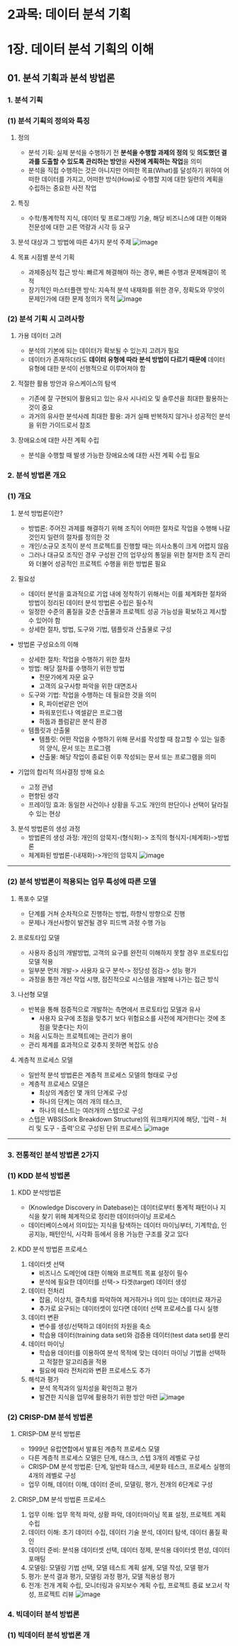 # 2과목: 데이터 분석 기획

# 1장. 데이터 분석 기획의 이해

## 01. 분석 기획과 분석 방법론
### 1. 분석 기획
### (1) 분석 기획의 정의와 특징
1. 정의
    * 분석 기획: 실제 분석을 수행하기 전 **분석을 수행할 과제의 정의** 및 **의도했던 결과를 도출할 수 있도록 관리하는 방안**을 **사전에 계획하는 작업**을 의미
    * 분석을 직접 수행하는 것은 아니지만 어떠한 목표(What)를 달성하기 위하여 어떠한 데이터를 가지고, 어떠한 방식(How)로 수행할 지에 대한 일련의 계획을 수립하는 중요한 사전 작업

2. 특징
   * 수학/통계학적 지식, 데이터 및 프로그래밍 기술, 해당 비즈니스에 대한 이해와 전문성에 대한 고른 역량과 시각 등 요구
  
3. 분석 대상과 그 방법에 따른 4가지 분석 주제
![image](https://github.com/qlkdkd/2-winter/assets/71871927/f90b3ffe-eeb8-4f43-8d12-67823969fef9)

4. 목표 시점별 분석 기획
   * 과제중심적 접근 방식: 빠르게 해결해야 하는 경우, 빠른 수행과 문제해결이 목적
   * 장기적인 마스터플랜 방식: 지속적 분석 내재화를 위한 경우, 정확도와 무엇이 문제인가에 대한 문제 정의가 목적
![image](https://github.com/qlkdkd/2-winter/assets/71871927/7c83119c-fb9e-44dd-95d8-94d80535de7d)

### (2) 분석 기획 시 고려사항
1. 가용 데이터 고려
   * 분석의 기본에 되는 데이터가 확보될 수 있는지 고려가 필요
   * 데이터가 존재하더라도 **데이터 유형에 따라 분석 방법이 다르기 때문에** 데이터 유형에 대한 분석이 선행적으로 이루어져야 함
  
2. 적절한 활용 방안과 유스케이스의 탐색
   * 기존에 잘 구현되어 활용되고 있는 유사 시나리오 및 솔루션을 최대한 활용하는 것이 중요
   * 과거의 유사한 분석사례 최대한 활용: 과거 실패 반복하지 않거나 성공적인 분석을 위한 가이드로서 참조
  
3. 장애요소에 대한 사전 계획 수립
   * 분석을 수행할 때 발생 가능한 장애요소에 대한 사전 계획 수립 필요
  
### 2. 분석 방법론 개요
### (1) 개요
1. 분석 방법론이란?
   * 방법론: 주어진 과제를 해결하기 위해 조직이 어떠한 절차로 작업을 수행해 나갈 것인지 일련의 절차를 정의한 것
   * 개인/소규모 조직이 분석 프로젝트를 진행할 때는 의사소통이 크게 어렵지 않음
   * 그러나 대규모 조직인 경우 구성원 간의 업무상의 통일을 위한 철저한 조직 관리와 더불어 성공적인 프로젝트 수행을 위한 방법론 필요

2. 필요성
   * 데이터 분석을 효과적으로 기업 내에 정착하기 위해서는 이를 체계화한 절차와 방법이 정리된 데이터 분석 방법론 수립은 필수적
   * 일정한 수준의 품질을 갖춘 산출물과 프로젝트 성공 가능성을 확보하고 제시할 수 있어야 함
   * 상세한 절차, 방법, 도구와 기법, 템플릿과 산출물로 구성
  
* 방법론 구성요소의 이해
   * 상세한 절차: 작업을 수행하기 위한 절차
   * 방법: 해당 절차를 수행하기 위한 방법
      * 전문가에게 자문 요구
      * 고객의 요구사항 파악을 위한 대면조사
   * 도구와 기법: 작업을 수행하는 데 필요한 것을 의미
      * R, 파이썬같은 언어
      * 파워포인트나 엑셀같은 프로그램
      * 하둡과 플럼같은 분석 환경
   * 템플릿과 산출물
      * 템플릿: 어떤 작업을 수행하기 위해 문서를 작성할 때 참고할 수 있는 일종의 양식, 문서 또는 프로그램
      * 산출물: 해당 작업이 종료된 이후 작성되는 문서 또는 프로그램을 의미
    
* 기업의 합리적 의사결정 방해 요소
   * 고정 관념
   * 편향된 생각
   * 프레이밍 효과: 동일한 사건이나 상황을 두고도 개인의 판단이나 선택이 달라질 수 있는 현상

3. 분석 방법론의 생성 과정
   * 방법론의 생성 과정: 개인의 암묵지-(형식화)-> 조직의 형식지-(체계화)->방법론
   * 체계화된 방법론-(내재화)->개인의 암묵지
![image](https://github.com/qlkdkd/2-winter/assets/71871927/1239abf8-bd86-4d1b-ac5f-f7f02609d793)

---

### (2) 분석 방법론이 적용되는 업무 특성에 따른 모델
1. 폭포수 모델
   * 단계를 거쳐 순차적으로 진행하는 방법, 하향식 방향으로 진행
   * 문제나 개선사항이 발견될 경우 피드백 과정 수행 가능
  
2. 프로토타입 모델
   * 사용자 중심의 개발방법, 고객의 요구를 완전히 이해하지 못할 경우 프로토타입 모델 적용
   * 일부분 먼저 개발-> 사용자 요구 분석-> 정당성 점검-> 성능 평가
   * 과정을 통한 개선 작업 시행, 점진적으로 시스템을 개발해 나가는 접근 방식
  
3. 나선형 모델
   * 반복을 통해 점증적으로 개발하는 측면에서 프로토타입 모델과 유사
      * 사용자 요구에 초점을 맞추기 보다 위험요소를 사전에 제거한다는 것에 초점을 맞춘다는 차이
   * 처음 시도하는 프로젝트에는 관리가 용이
   * 관리 체계를 효과적으로 갖추지 못하면 복잡도 상승
  
4. 계층적 프로세스 모델
   * 일반적 분석 방법론은 계층적 프로세스 모델의 형태로 구성
   * 계층적 프로세스 모델은
      * 최상의 계층인 몇 개의 단계로 구성
      * 하나의 단계는 여러 개의 태스크,
      * 하나의 테스트는 여러개의 스텝으로 구성
   * 스텝은 WBS(Sork Breakdown Structure)의 워크패키지에 해당, '입력 - 처리 및 도구 - 출력'으로 구성된 단위 프로세스
![image](https://github.com/qlkdkd/2-winter/assets/71871927/5beb8927-8908-4e5f-9961-3820b5055fd2)

---

### 3. 전통적인 분석 방법론 2가지
### (1) KDD 분석 방법론
1. KDD 분석방법론
   * (Knowledge Discovery in Datebase)는 데이터로부터 통계적 패턴이나 지식을 찾기 위해 체계적으로 정리한 데이터마이닝 프로세스
   * 데이터베이스에서 의미있는 지식을 탐색하는 데이터 마이닝부터, 기계학습, 인공지능, 패턴인식, 시각화 등에서 응용 가능한 구조를 갖고 있다

2. KDD 분석 방법론 프로세스
   1. 데이터셋 선택
      * 비즈니스 도메인에 대한 이해와 프로젝트 목표 설정이 필수
      * 분석에 필요한 데이터를 선택-> 타겟(target) 데이터 생성
   2. 데이터 전처리
      * 잡음, 이상치, 결측치를 파악하여 제거하거나 의미 있는 데이터로 재가공
      * 추가로 요구되는 데이터셋이 있다면 데이터 선택 프로세스를 다시 실행
   3. 데이터 변환
      * 변수를 생성/선택하고 데이터의 차원을 축소
      * 학습용 데이터(training data set)와 검증용 데이터(test data set)를 분리
   4. 데이터 마이닝
      * 학습용 데이터를 이용하여 분석 목적에 맞는 데이터 마이닝 기법을 선택하고 적절한 알고리즘을 적용
      * 필요에 따라 전처리와 변환 프로세스도 추가
   5. 해석과 평가
      * 분석 목적과의 일치성을 확인하고 평가
      * 발견한 지식을 업무에 활용하기 위한 방안 마련
   ![image](https://github.com/qlkdkd/2-winter/assets/71871927/c8692e15-37b4-41c5-80f9-ad09b3290d0e)

### (2) CRISP-DM 분석 방법론
1. CRISP-DM 분석 방법론
   * 1999년 유럽연합에서 발표된 계층적 프로세스 모델
   * 다른 계층적 프로세스 모델은 단계, 태스크, 스텝 3개의 레벨로 구성
   * CRISP-DM 분석 방법론: 단계, 일반화 태스크, 세분화 테스크, 프로세스 실행의 4개의 레벨로 구성
   * 업무 이해, 데이터 이해, 데이터 준비, 모델링, 평가, 전개의 6단계로 구성

2. CRISP_DM 분석 방법론 프로세스
   1. 업무 이해: 업무 목적 파악, 상황 파악, 데이터마이닝 목표 설정, 프로젝트 계획 수립
   2. 데이터 이해: 초기 데이터 수집, 데이터 기술 분석, 데이터 탐색, 데이터 품질 확인
   3. 데이터 준비: 분석용 데이터셋 선택, 데이터 정제, 분석용 데이터셋 편성, 데이터 포매팅
   4. 모델링: 모델링 기법 선택, 모델 테스트 계획 설계, 모델 작성, 모델 평가
   5. 평가: 분석 결과 평가, 모델링 과정 평가, 모델 적용성 평가
   6. 전개: 전개 계획 수립, 모니터링과 유지보수 계획 수립, 프로젝트 종료 보고서 작성, 프로젝트 리뷰
   ![image](https://github.com/qlkdkd/2-winter/assets/71871927/89dae07a-3c57-44cf-bafe-f5203e95598c)


### 4. 빅데이터 분석 방법론
### (1) 빅데이터 분석 방법론 개
